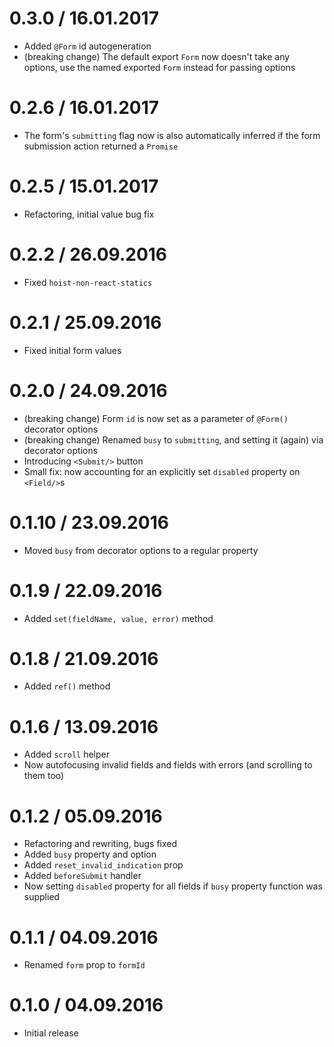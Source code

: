 0.3.0 / 16.01.2017
==================

  * Added `@Form` id autogeneration
  * (breaking change) The default export `Form` now doesn't take any options, use the named exported `Form` instead for passing options

0.2.6 / 16.01.2017
==================

  * The form's `submitting` flag now is also automatically inferred if the form submission action returned a `Promise`

0.2.5 / 15.01.2017
==================

  * Refactoring, initial value bug fix

0.2.2 / 26.09.2016
==================

  * Fixed `hoist-non-react-statics`

0.2.1 / 25.09.2016
==================

  * Fixed initial form values

0.2.0 / 24.09.2016
==================

  * (breaking change) Form `id` is now set as a parameter of `@Form()` decorator options
  * (breaking change) Renamed `busy` to `submitting`, and setting it (again) via decorator options
  * Introducing `<Submit/>` button
  * Small fix: now accounting for an explicitly set `disabled` property on `<Field/>`s

0.1.10 / 23.09.2016
==================

  * Moved `busy` from decorator options to a regular property

0.1.9 / 22.09.2016
==================

  * Added `set(fieldName, value, error)` method

0.1.8 / 21.09.2016
==================

  * Added `ref()` method

0.1.6 / 13.09.2016
==================

  * Added `scroll` helper
  * Now autofocusing invalid fields and fields with errors (and scrolling to them too)

0.1.2 / 05.09.2016
==================

  * Refactoring and rewriting, bugs fixed
  * Added `busy` property and option
  * Added `reset_invalid_indication` prop
  * Added `beforeSubmit` handler
  * Now setting `disabled` property for all fields if `busy` property function was supplied

0.1.1 / 04.09.2016
==================

  * Renamed `form` prop to `formId`

0.1.0 / 04.09.2016
==================

  * Initial release